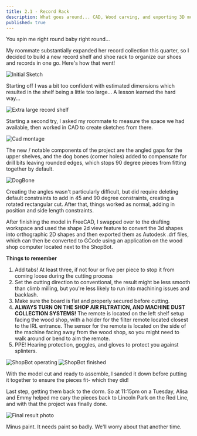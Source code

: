 ```yaml
---
title: 2.1 - Record Rack
description: What goes around... CAD, Wood carving, and exporting 3D models to 2D vectors for laser cutting or CNC
published: true
---
```


You spin me right round baby right round...

My roommate substantially expanded her record collection this quarter, so I decided to build a new record shelf and shoe
rack
to organize our shoes and records in one go. Here's how that went!

![Initial Sketch](https://lh3.googleusercontent.com/pw/AP1GczP6v2wKb6YQ41SIyKmiGOK_XHiBi5BT8PhaqEnmwa76MqH8wQQizem0Piasuz9M_R3QtuVYCJJFCs8-3_za2BRFo_JYuySXsQYueNzTf-NaK0mviGpimlfwttXrhd9rnSOCEgPyFvQQQyO5ATo04ivLZA=w1272-h1272-s-no)

Starting off I was a bit too confident with estimated dimensions which resulted in the shelf being a little too large...
A lesson learned the hard way...

![Extra large record shelf](https://lh3.googleusercontent.com/pw/AP1GczMXioodO-DNXSwntlGfGLMO8wATz8oduRPssjyM6ckyAnFybdeZq2aSHYdX_3bQxaoVy0UCEiTYt5IxnKIL_DXnohDnn8EEf9qkEoZevPku49H8WUTGsBx8Rx3T40mlSk4oveazLdVzYVob3w0j6pg60g=w1330-h748-s-no)

Starting a second try, I asked my roommate to measure the space we had available, then worked in
CAD to create sketches from there.

![Cad montage](https://lh3.googleusercontent.com/pw/AP1GczNhUHkG1MWfIBQ8bGr5ovCXfqUwpo2WTnIyWhbkrt4xxuHp_Sr63qQOxvkwTEzs7FmTXgNZU4NizM6AcsmCJj-q32dUWmlJE8-kKDlMv7i1hrDtOZUOViTZAAcyikwjkK_7Bsam3KGkrjiVg7A7wpxDog=w600-h338-s-no)

The new / notable components of the project are the angled gaps for the upper shelves, and the dog bones (corner
holes) added to compensate for drill bits leaving rounded edges, which stops 90 degree pieces from fitting together by
default.

![DogBone](https://lh3.googleusercontent.com/pw/AP1GczNUZbjWcQ6j7YsUU1tkVvltrdkRFDgsU7hN3q7g4tKq42y_gklhzkONDHoHxK_Ieoa0AzRLFM4x0zrlMs-g6SurJzHpQzg_OggWmZMb2v1gZDJELdeP2OuO0qflUtthzZXwpmRf4CkcEkyqxcbwQVrW8A=w870-h628-s-no)

Creating the angles wasn't particularly difficult, but did require deleting default constraints to add in 45 and 90
degree constraints, creating a rotated rectangular cut.
After that, things worked as normal, adding in position and side length constraints.

After finishing the model in FreeCAD, I swapped over to the drafting workspace and used the shape 2d view feature
to convert the 3d shapes into orthographic 2D shapes and then exported them as Autodesk .drf files, which can then be
converted to GCode using an application on the wood shop computer located next to the ShopBot.

**Things to remember**

1. Add tabs! At least three, if not four or five per piece to stop it from coming loose during the cutting process
2. Set the cutting direction to conventional, the result might be less smooth than climb milling, but you're less likely
   to run into machining issues and backlash.
3. Make sure the board is flat and properly secured before cutting.
3. **ALWAYS TURN ON THE SHOP AIR FILTRATION, AND MACHINE DUST COLLECTION SYSTEMS!** The remote is located on the left shelf setup facing the wood shop, with a holder for the filter remote located closest to the IRL entrance. The sensor for the remote is located on the side of the machine facing away from the wood shop, so you might need to walk around or bend to aim the remote.
4. PPE! Hearing protection, goggles, and gloves to protect you against splinters. 

![ShopBot operating](https://lh3.googleusercontent.com/pw/AP1GczNoL9I-9JiPMwhRaI87FzbZg0ZvDaEvdc0Jz997apLC2ZYtDflaYGGgmU0ZGU1hUMDUdNG5PZHd5sJ5F_rjP7Ib74NXbtleR_jA4PheVtQafzka5HgKoPiwE8mNnlqkiDSENySlfFEfyxL44LgfpqBt1Q=w1404-h790-s-no)
![ShopBot finished](https://lh3.googleusercontent.com/pw/AP1GczP5RCB19KZBrkzXTCPJNDhEWIOzySu7A2lT--xQa7CThRglvpBXMESyubS2sd5bqb-4l7MLwLq4s_s-8kgAY1cJj-bZ9WJIOIzVCnHppbbG10QKAGoUYfvyfQBtr1mVar2BLB89LPhL4BBpUJY4lRZHhQ=w1404-h790-s-no)

With the model cut and ready to assemble, I sanded it down before putting it together to ensure the pieces fit- which they did!

Last step, getting them back to the dorm. So at 11:15pm on a Tuesday, Alisa and Emmy helped me cary the pieces back to Lincoln Park on the Red Line, and with that the project was finally done.

![Final result photo](https://lh3.googleusercontent.com/pw/AP1GczO2jVua0mkEaG1N4NCCosHkd4JNDDe0tJdNoR76Pk_HvRLlrg2ZdHdo5D2z8y5S_BHTDkuxM2LJLl3rVX29vMa1DJzErmctbA3QWSPSdOrTSbxFGELG7e-wdKkWThHfVTE8O4GscFnMd-uAZMuuLvgWJA=w1272-h1018-s-no)

Minus paint. It needs paint so badly. We'll worry about that another time.